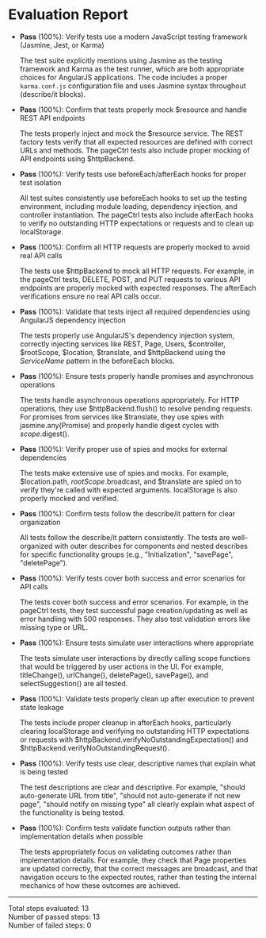 # Evaluation Report

- **Pass** (100%): Verify tests use a modern JavaScript testing framework (Jasmine, Jest, or Karma)
  
  The test suite explicitly mentions using Jasmine as the testing framework and Karma as the test runner, which are both appropriate choices for AngularJS applications. The code includes a proper `karma.conf.js` configuration file and uses Jasmine syntax throughout (describe/it blocks).

- **Pass** (100%): Confirm that tests properly mock $resource and handle REST API endpoints
  
  The tests properly inject and mock the $resource service. The REST factory tests verify that all expected resources are defined with correct URLs and methods. The pageCtrl tests also include proper mocking of API endpoints using $httpBackend.

- **Pass** (100%): Verify tests use beforeEach/afterEach hooks for proper test isolation
  
  All test suites consistently use beforeEach hooks to set up the testing environment, including module loading, dependency injection, and controller instantiation. The pageCtrl tests also include afterEach hooks to verify no outstanding HTTP expectations or requests and to clean up localStorage.

- **Pass** (100%): Confirm all HTTP requests are properly mocked to avoid real API calls
  
  The tests use $httpBackend to mock all HTTP requests. For example, in the pageCtrl tests, DELETE, POST, and PUT requests to various API endpoints are properly mocked with expected responses. The afterEach verifications ensure no real API calls occur.

- **Pass** (100%): Validate that tests inject all required dependencies using AngularJS dependency injection
  
  The tests properly use AngularJS's dependency injection system, correctly injecting services like REST, Page, Users, $controller, $rootScope, $location, $translate, and $httpBackend using the _ServiceName_ pattern in the beforeEach blocks.

- **Pass** (100%): Ensure tests properly handle promises and asynchronous operations
  
  The tests handle asynchronous operations appropriately. For HTTP operations, they use $httpBackend.flush() to resolve pending requests. For promises from services like $translate, they use spies with jasmine.any(Promise) and properly handle digest cycles with $scope.$digest().

- **Pass** (100%): Verify proper use of spies and mocks for external dependencies
  
  The tests make extensive use of spies and mocks. For example, $location.path, $rootScope.$broadcast, and $translate are spied on to verify they're called with expected arguments. localStorage is also properly mocked and verified.

- **Pass** (100%): Confirm tests follow the describe/it pattern for clear organization
  
  All tests follow the describe/it pattern consistently. The tests are well-organized with outer describes for components and nested describes for specific functionality groups (e.g., "Initialization", "savePage", "deletePage").

- **Pass** (100%): Verify tests cover both success and error scenarios for API calls
  
  The tests cover both success and error scenarios. For example, in the pageCtrl tests, they test successful page creation/updating as well as error handling with 500 responses. They also test validation errors like missing type or URL.

- **Pass** (100%): Ensure tests simulate user interactions where appropriate
  
  The tests simulate user interactions by directly calling scope functions that would be triggered by user actions in the UI. For example, titleChange(), urlChange(), deletePage(), savePage(), and selectSuggestion() are all tested.

- **Pass** (100%): Validate tests properly clean up after execution to prevent state leakage
  
  The tests include proper cleanup in afterEach hooks, particularly clearing localStorage and verifying no outstanding HTTP expectations or requests with $httpBackend.verifyNoOutstandingExpectation() and $httpBackend.verifyNoOutstandingRequest().

- **Pass** (100%): Verify tests use clear, descriptive names that explain what is being tested
  
  The test descriptions are clear and descriptive. For example, "should auto-generate URL from title", "should not auto-generate if not new page", "should notify on missing type" all clearly explain what aspect of the functionality is being tested.

- **Pass** (100%): Confirm tests validate function outputs rather than implementation details when possible
  
  The tests appropriately focus on validating outcomes rather than implementation details. For example, they check that Page properties are updated correctly, that the correct messages are broadcast, and that navigation occurs to the expected routes, rather than testing the internal mechanics of how these outcomes are achieved.

---

Total steps evaluated: 13  
Number of passed steps: 13  
Number of failed steps: 0